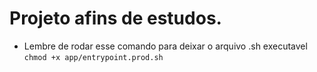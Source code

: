 # Projeto afins de estudos.
- Lembre de rodar esse comando para deixar o arquivo .sh executavel `chmod +x app/entrypoint.prod.sh`